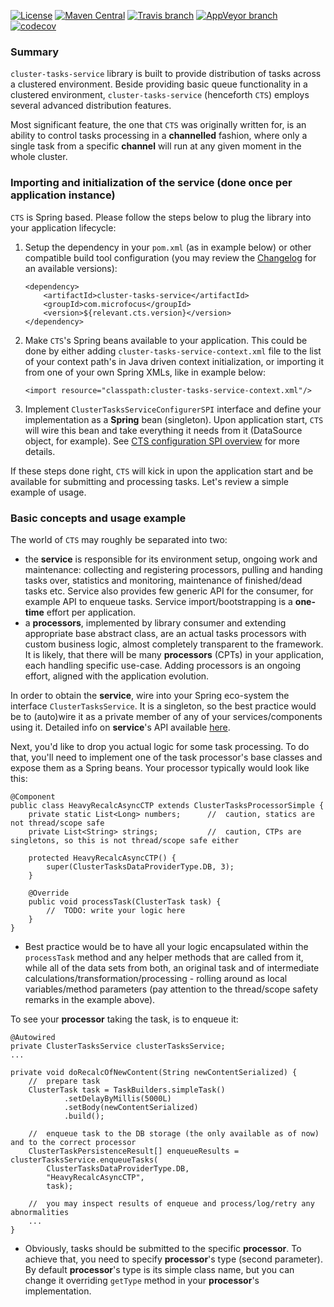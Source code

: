 [![License](https://img.shields.io/badge/License-Apache%202.0-blue.svg)](https://opensource.org/licenses/Apache-2.0)
[![Maven Central](https://img.shields.io/maven-central/v/com.microfocus/cluster-tasks-service.svg?label=Maven%20Central)](https://search.maven.org/search?q=g:%22com.microfocus%22%20AND%20a:%22cluster-tasks-service%22)
[![Travis branch](https://img.shields.io/travis/MicroFocus/cluster-tasks-service/master.svg?logo=travis)](https://travis-ci.org/MicroFocus/cluster-tasks-service/branches)
[![AppVeyor branch](https://img.shields.io/appveyor/ci/gullerya/cluster-tasks-service/master.svg?logo=appveyor)](https://ci.appveyor.com/project/gullerya/cluster-tasks-service/branch/master)
[![codecov](https://codecov.io/gh/MicroFocus/cluster-tasks-service/branch/master/graph/badge.svg)](https://codecov.io/gh/MicroFocus/cluster-tasks-service)

### Summary

`cluster-tasks-service` library is built to provide distribution of tasks across a clustered environment.
Beside providing basic queue functionality in a clustered environment, `cluster-tasks-service` (henceforth `CTS`) employs several advanced distribution features.

Most significant feature, the one that `CTS` was originally written for, is an ability to control tasks processing in a __channelled__ fashion, where only a single task from a specific __channel__ will run at any given moment in the whole cluster.


### Importing and initialization of the service (done once per application instance)

`CTS` is Spring based. Please follow the steps below to plug the library into your application lifecycle:

1. Setup the dependency in your `pom.xml` (as in example below) or other compatible build tool configuration (you may review the [Changelog](docs/changelog.md) for an available versions):
    ```
    <dependency>
        <artifactId>cluster-tasks-service</artifactId>
        <groupId>com.microfocus</groupId>
        <version>${relevant.cts.version}</version>
    </dependency>
    ```

2. Make `CTS`'s Spring beans available to your application. This could be done by either adding `cluster-tasks-service-context.xml` file to the list of your context path's in Java driven context initialization, or importing it from one of your own Spring XMLs, like in example below:
    ```
    <import resource="classpath:cluster-tasks-service-context.xml"/>
    ```

3. Implement `ClusterTasksServiceConfigurerSPI` interface and define your implementation as a __Spring__ bean (singleton).
Upon application start, `CTS` will wire this bean and take everything it needs from it (DataSource object, for example).
See [CTS configuration SPI overview](docs/cts-configurer-spi.md) for more details.
  
If these steps done right, `CTS` will kick in upon the application start and be available for submitting and processing tasks.
Let's review a simple example of usage.

### Basic concepts and usage example

The world of `CTS` may roughly be separated into two:
- the __service__ is responsible for its environment setup, ongoing work and maintenance: collecting and registering processors, pulling and handing tasks over, statistics and monitoring, maintenance of finished/dead tasks etc.
 Service also provides few generic API for the consumer, for example API to enqueue tasks.
 Service import/bootstrapping is a __one-time__ effort per application.
- a __processors__, implemented by library consumer and extending appropriate base abstract class, are an actual tasks processors with custom business logic, almost completely transparent to the framework.
 It is likely, that there will be many __processors__ (CPTs) in your application, each handling specific use-case.
 Adding processors is an ongoing effort, aligned with the application evolution.

In order to obtain the __service__, wire into your Spring eco-system the interface `ClusterTasksService`. It is a singleton, so the best practice would be to (auto)wire it as a private member of any of your services/components using it.
Detailed info on __service__'s API available [here](docs/cts-service-api.md).

Next, you'd like to drop you actual logic for some task processing. To do that, you'll need to implement one of the task processor's base classes and expose them as a Spring beans.
Your processor typically would look like this:

```
@Component
public class HeavyRecalcAsyncCTP extends ClusterTasksProcessorSimple {
	private static List<Long> numbers;      //  caution, statics are not thread/scope safe
	private List<String> strings;           //  caution, CTPs are singletons, so this is not thread/scope safe either

	protected HeavyRecalcAsyncCTP() {
		super(ClusterTasksDataProviderType.DB, 3);
	}

	@Override
	public void processTask(ClusterTask task) {
		//  TODO: write your logic here
	}
}
```

<sup><sub>
- Best practice would be to have all your logic encapsulated within the `processTask` method and any helper methods that are called from it, while all of the data sets from both, an original task and of intermediate calculations/transformation/processing - rolling around as local variables/method parameters (pay attention to the thread/scope safety remarks in the example above).
</sub></sup>


To see your __processor__ taking the task, is to enqueue it:

```
@Autowired
private ClusterTasksService clusterTasksService;
...

private void doRecalcOfNewContent(String newContentSerialized) {
	//  prepare task
	ClusterTask task = TaskBuilders.simpleTask()
			.setDelayByMillis(5000L)
			.setBody(newContentSerialized)
			.build();

	//  enqueue task to the DB storage (the only available as of now) and to the correct processor
	ClusterTaskPersistenceResult[] enqueueResults = clusterTasksService.enqueueTasks(
		ClusterTasksDataProviderType.DB,
		"HeavyRecalcAsyncCTP",
		task);

	//  you may inspect results of enqueue and process/log/retry any abnormalities
	...
}
```

<sup><sub>
- Obviously, tasks should be submitted to the specific __processor__. To achieve that, you need to specify __processor__'s type (second parameter). By default __processor__'s type is its simple class name, but you can change it overriding `getType` method in your __processor__'s implementation.
</sub></sup>
